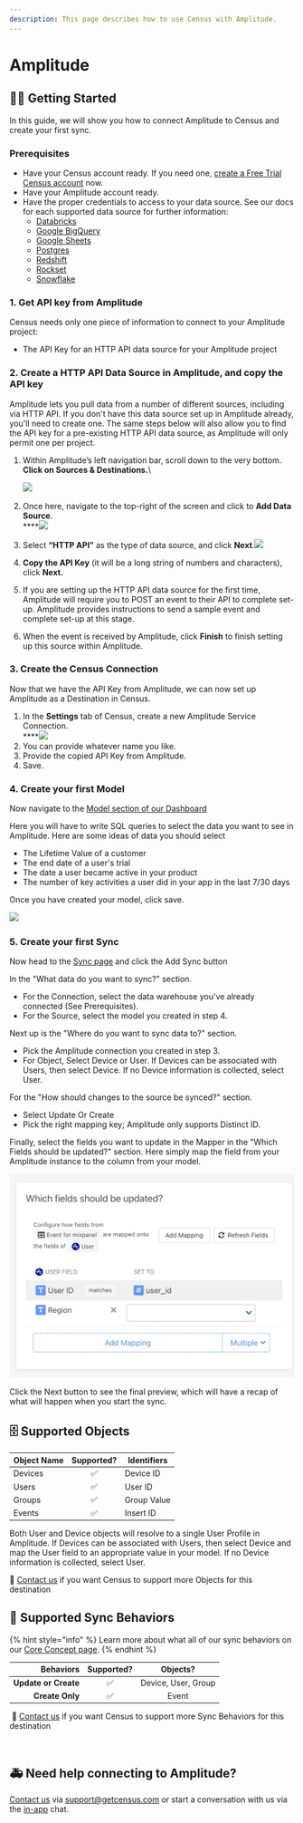 ```yaml
---
description: This page describes how to use Census with Amplitude.
---
```


# Amplitude

## 🏃‍♀️ Getting Started

‌In this guide, we will show you how to connect Amplitude to Census and create your first sync.

### Prerequisites

* Have your Census account ready. If you need one, [create a Free Trial Census account](https://app.getcensus.com) now.
* Have your Amplitude account ready.
* Have the proper credentials to access to your data source. See our docs for each supported data source for further information:
  * [Databricks](https://docs.getcensus.com/sources/databricks)
  * [Google BigQuery](https://docs.getcensus.com/sources/google-bigquery)
  * [Google Sheets](https://docs.getcensus.com/sources/google-sheets)
  * [Postgres](https://docs.getcensus.com/sources/postgres)
  * [Redshift](https://docs.getcensus.com/sources/redshift)
  * [Rockset](https://docs.getcensus.com/sources/rockset)
  * [Snowflake](https://docs.getcensus.com/sources/snowflake)

### **1. Get API key from Amplitude**

Census needs only one piece of information to connect to your Amplitude project:

* The API Key for an HTTP API data source for your Amplitude project

### **2. Create a HTTP API Data Source in Amplitude, and copy the API key**

Amplitude lets you pull data from a number of different sources, including via HTTP API. If you don't have this data source set up in Amplitude already, you'll need to create one. The same steps below will also allow you to find the API key for a pre-existing HTTP API data source, as Amplitude will only permit one per project.

1.  Within Amplitude’s left navigation bar, scroll down to the very bottom. **Click on Sources & Destinations.**\


    ![](https://lh6.googleusercontent.com/IldQDvHh30Q3BQTJI1tAjTdnYaoLgkALhEYU9wpXfMAbmPe0Qu8eUavNYVzRNGT3Chjpr\_G-SODK6pRQluXA44WkdKpjUESz8lItwWdkWUVGE60gJfLHJdFrnEd8lJwdiD\_nvvph)
2. ‌Once here, navigate to the top-right of the screen and click to **Add Data Source**.\
   ****![](https://lh3.googleusercontent.com/Xt-bGTekukUBgNGE-d805HzLvnODAgkuC7JCO\_uiW\_3gpE7-oFBID3fgEjkHfRkdlyXtEGG\_wubzXWH8EBss8sJ-Ce\_i9CGAnD5oy-L9F1rvn9YyQlcsxzY4ms5K8guaGWru4MlL)
3. Select **“HTTP API”** as the type of data source, and click **Next**.![](https://lh6.googleusercontent.com/3oT5uRNYeOJCVX6v9h7I4zwmp0P6z2H0NTocMnaOTwauCi01GFLjVZNYdjoYLK\_AxvmMVIxK-Ec8o9xDZGExO9YYlh-T2i055heRbi-VWU5B-0MsR1bDXwfOEaIkAmIr5jIokemj)
4. **Copy the API Key** (it will be a long string of numbers and characters), click **Next.**&#x20;
5. If you are setting up the HTTP API data source for the first time, Amplitude will require you to POST an event to their API to complete set-up. Amplitude provides instructions to send a sample event and complete set-up at this stage.
6. When the event is received by Amplitude, click **Finish** to finish setting up this source within Amplitude.

### 3. **Create the Census Connection**

Now that we have the API Key from Amplitude, we can now set up Amplitude as a Destination in Census.

1. In the **Settings** tab of Census, create a new Amplitude Service Connection.\
   ****![](https://lh5.googleusercontent.com/TYNs2uji9P65wu4JR-3bU3k\_0svIJ7dAdaS9I25gzHHY0U-kxlQ6twBRFPIwrUzsNGOnamNJT-8ygYqnyPsuGW51k2EGWhghMJGpur6Ewde5Rw5xaoevAyr6\_CkUSZ\_OiY-58b7D)
2. You can provide whatever name you like.
3. Provide the copied API Key from Amplitude.
4. Save.

### 4. Create your first Model

Now navigate to the [Model section of our Dashboard](https://app.getcensus.com/models)

Here you will have to write SQL queries to select the data you want to see in Amplitude. Here are some ideas of data you should select

* The Lifetime Value of a customer
* The end date of a user's trial
* The date a user became active in your product
* The number of key activities a user did in your app in the last 7/30 days

Once you have created your model, click save.&#x20;

![](https://d33v4339jhl8k0.cloudfront.net/docs/assets/5bb7d5d0042863158cc71f7e/images/5f6563834cedfd00173b9a49/file-zg53SxxpoO.png)

### 5. Create your first Sync

Now head to the [Sync page](https://app.getcensus.com/syncs) and click the Add Sync button

In the "What data do you want to sync?" section.

* For the Connection, select the data warehouse you've already connected (See Prerequisites).
* For the Source, select the model you created in step 4.

Next up is the "Where do you want to sync data to?" section.

* Pick the Amplitude connection you created in step 3.
* For Object, Select Device or User. If Devices can be associated with Users, then select Device. If no Device information is collected, select User.

For the "How should changes to the source be synced?" section.&#x20;

* Select Update Or Create
* Pick the right mapping key; Amplitude only supports Distinct ID.

Finally, select the fields you want to update in the Mapper in the "Which Fields should be updated?" section. Here simply map the field from your Amplitude instance to the column from your model.

![](../.gitbook/assets/screenshot-2021-04-23-at-1.17.38-pm.png)

Click the Next button to see the final preview, which will have a recap of what will happen when you start the sync.

## 🗄️ Supported Objects

| Object Name | Supported? | Identifiers |
| ----------- | :--------: | ----------- |
| Devices     |      ✅     | Device ID   |
| Users       |      ✅     | User ID     |
| Groups      |      ✅     | Group Value |
| Events      |      ✅     | Insert ID   |

Both User and Device objects will resolve to a single User Profile in Amplitude. If Devices can be associated with Users, then select Device and map the User field to an appropriate value in your model. If no Device information is collected, select User.&#x20;

🎒 [Contact us](mailto:support@getcensus.com) if you want Census to support more Objects for this destination

## 🔄 Supported Sync Behaviors

{% hint style="info" %}
Learn more about what all of our sync behaviors on our [Core Concept page](../basics/core-concept.md#the-different-sync-behaviors).
{% endhint %}

|        **Behaviors** | **Supported?** |     **Objects?**    |
| -------------------: | :------------: | :-----------------: |
| **Update or Create** |        ✅       | Device, User, Group |
|      **Create Only** |        ✅       |        Event        |

‌ 🔋 [Contact us](mailto:support@getcensus.com) if you want Census to support more Sync Behaviors for this destination



‌

## 🚑 Need help connecting to Amplitude?

[Contact us](mailto:support@getcensus.com) via support@getcensus.com or start a conversation with us via the [in-app](https://app.getcensus.com) chat.
